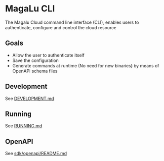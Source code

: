 MagaLu CLI
==========

The Magalu Cloud command line interface (CLI), enables users to
authenticate, configure and control the cloud resource

## Goals

- Allow the user to authenticate itself
- Save the configuration
- Generate commands at runtime (No need for new binaries) by means of OpenAPI schema files

## Development

See [DEVELOPMENT.md](./DEVELOPMENT.md)

## Running

See [RUNNING.md](./RUNNING.md)

## OpenAPI

See [sdk/openapi/README.md](../sdk/openapi/README.md)
